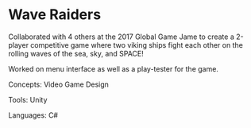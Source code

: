 # Wave Raiders
Collaborated with 4 others at the 2017 Global Game Jame to create a 2-player competitive game where two viking ships fight each other on the rolling waves of the sea, sky, and SPACE!

Worked on menu interface as well as a play-tester for the game.

Concepts: Video Game Design

Tools: Unity

Languages: C#

